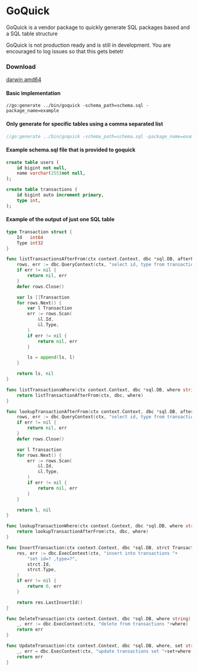 # GoQuick
GoQuick is a vendor package to quickly generate SQL packages based and a SQL table structure

GoQuick is not production ready and is still in development. You are encouraged to log issues so that this gets betetr

### Download
[darwin amd64](https://github.com/andrewwormald/goquick/raw/master/bin/gowuick_amd64_darwin)

#### Basic implementation 
```golang
//go:generate ../bin/goquick -schema_path=schema.sql -package_name=example
```
#### Only generate for specific tables using a comma separated list
```go
//go:generate ../bin/goquick -schema_path=schema.sql -package_name=example -tables=transactions
```

#### Example schema.sql file that is provided to goquick
```sql
create table users (
    id bigint not null,
    name varchar(255)not null,
);

create table transactions (
    id bigint auto increment primary,
    type int,
);
```

#### Example of the output of just one SQL table
```go
type Transaction struct {
	Id   int64
	Type int32
}

func listTransactionsAfterFrom(ctx context.Context, dbc *sql.DB, afterFromStatement string) ([]Transaction, error) {
	rows, err := dbc.QueryContext(ctx, "select id, type from transactions "+afterFromStatement+";")
	if err != nil {
		return nil, err
	}
	defer rows.Close()

	var ls []Transaction
	for rows.Next() {
		var l Transaction
		err := rows.Scan(
			&l.Id,
			&l.Type,
		)
		if err != nil {
			return nil, err
		}

		ls = append(ls, l)
	}

	return ls, nil
}

func listTransactionsWhere(ctx context.Context, dbc *sql.DB, where string) ([]Transaction, error) {
	return listTransactionAfterFrom(ctx, dbc, where)
}

func lookupTransactionAfterFrom(ctx context.Context, dbc *sql.DB, afterFromStatement string) (Transaction, error) {
	rows, err := dbc.QueryContext(ctx, "select id, type from transactions "+afterFromStatement+";")
	if err != nil {
		return nil, err
	}
	defer rows.Close()

	var l Transaction
	for rows.Next() {
		err := rows.Scan(
			&l.Id,
			&l.Type,
		)
		if err != nil {
			return nil, err
		}
	}

	return l, nil
}

func lookupTransactionWhere(ctx context.Context, dbc *sql.DB, where string) (Transaction, error) {
	return lookupTransactionAfterFrom(ctx, dbc, where)
}

func InsertTransaction(ctx context.Context, dbc *sql.DB, strct Transaction) (int64, error) {
	res, err := dbc.ExecContext(ctx, "insert into transactions "+
		"set id=? ,type=?",
		strct.Id,
		strct.Type,
	)
	if err != nil {
		return 0, err
	}

	return res.LastInsertId()
}

func DeleteTransaction(ctx context.Context, dbc *sql.DB, where string) error {
	_, err := dbc.ExecContext(ctx, "delete from transactions "+where)
	return err
}

func UpdateTransaction(ctx context.Context, dbc *sql.DB, where, set string, args ...interface{}) error {
	_, err = dbc.ExecContext(ctx, "update transactions set "+set+where, args)
	return err
}
```
